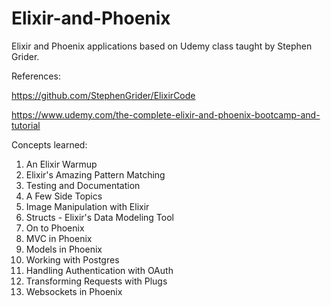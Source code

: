 # Elixir-and-Phoenix
Elixir and Phoenix applications based on Udemy class taught by Stephen Grider.

References:

https://github.com/StephenGrider/ElixirCode

https://www.udemy.com/the-complete-elixir-and-phoenix-bootcamp-and-tutorial

Concepts learned:
1) An Elixir Warmup
2) Elixir's Amazing Pattern Matching
3) Testing and Documentation
4) A Few Side Topics
5) Image Manipulation with Elixir
6) Structs - Elixir's Data Modeling Tool
7) On to Phoenix
8) MVC in Phoenix
9) Models in Phoenix
10) Working with Postgres
11) Handling Authentication with OAuth
12) Transforming Requests with Plugs
13) Websockets in Phoenix
